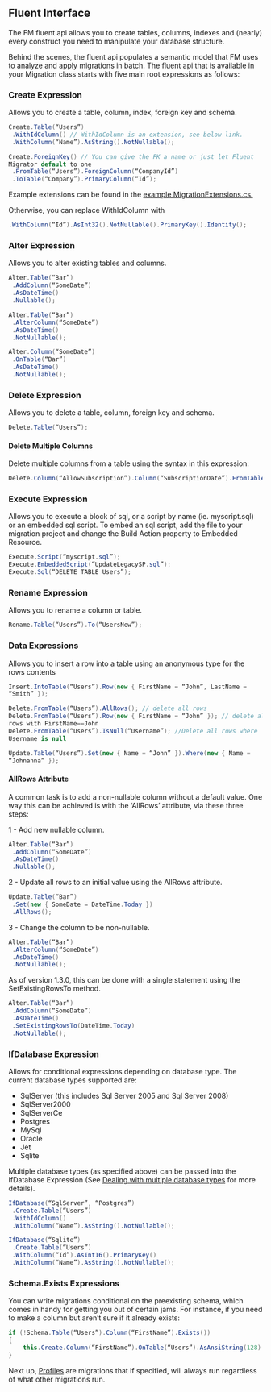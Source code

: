 ## Fluent Interface

The FM fluent api allows you to create tables, columns, indexes and
(nearly) every construct you need to manipulate your database structure.

Behind the scenes, the fluent api populates a semantic model that FM
uses to analyze and apply migrations in batch. The fluent api that is
available in your Migration class starts with five main root expressions
as follows:

### Create Expression

Allows you to create a table, column, index, foreign key and schema.

```cs
Create.Table(“Users”)
 .WithIdColumn() // WithIdColumn is an extension, see below link.
 .WithColumn(“Name”).AsString().NotNullable();
```

```cs
Create.ForeignKey() // You can give the FK a name or just let Fluent
Migrator default to one
 .FromTable(“Users”).ForeignColumn(“CompanyId”)
 .ToTable(“Company”).PrimaryColumn(“Id”);
```
Example extensions can be found in the [example
MigrationExtensions.cs.](https://github.com/schambers/fluentmigrator/blob/master/src/FluentMigrator.Example/FluentMigrator.Example/Migrations/MigrationExtensions.cs)

Otherwise, you can replace WithIdColumn with 
```cs
.WithColumn(“Id”).AsInt32().NotNullable().PrimaryKey().Identity();
```

### Alter Expression

Allows you to alter existing tables and columns.

```cs
Alter.Table(“Bar”)
 .AddColumn(“SomeDate”)
 .AsDateTime()
 .Nullable();
```
```cs
Alter.Table(“Bar”)
 .AlterColumn(“SomeDate”)
 .AsDateTime()
 .NotNullable();
```
```cs
Alter.Column(“SomeDate”)
 .OnTable(“Bar”)
 .AsDateTime()
 .NotNullable();
```

### Delete Expression

Allows you to delete a table, column, foreign key and schema.

```cs
Delete.Table(“Users”);
```

#### Delete Multiple Columns

Delete multiple columns from a table using the syntax in this
expression:
```cs
Delete.Column(“AllowSubscription”).Column(“SubscriptionDate”).FromTable(“Users”);
```

### Execute Expression

Allows you to execute a block of sql, or a script by name (ie.
myscript.sql) or an embedded sql script. To embed an sql script, add the
file to your migration project and change the Build Action property to
Embedded Resource.

```cs
Execute.Script(“myscript.sql”);
Execute.EmbeddedScript(“UpdateLegacySP.sql”);
Execute.Sql(“DELETE TABLE Users”);
```

### Rename Expression

Allows you to rename a column or table.

```cs
Rename.Table(“Users”).To(“UsersNew”);
```

### Data Expressions

Allows you to insert a row into a table using an anonymous type for the
rows contents

```cs
Insert.IntoTable(“Users”).Row(new { FirstName = “John”, LastName =
“Smith” });
```

```cs
Delete.FromTable(“Users”).AllRows(); // delete all rows
Delete.FromTable(“Users”).Row(new { FirstName = “John” }); // delete all
rows with FirstName==John
Delete.FromTable(“Users”).IsNull(“Username”); //Delete all rows where
Username is null
```

```cs
Update.Table(“Users”).Set(new { Name = “John” }).Where(new { Name =
“Johnanna” });
```

#### AllRows Attribute

A common task is to add a non-nullable column without a default value.
One way this can be achieved is with the ‘AllRows’ attribute, via these
three steps:

​1 - Add new nullable column.
```cs
Alter.Table(“Bar”)
 .AddColumn(“SomeDate”)
 .AsDateTime()
 .Nullable();
```

2 - Update all rows to an initial value using the AllRows attribute.
```cs
Update.Table(“Bar”)
 .Set(new { SomeDate = DateTime.Today })
 .AllRows();
```

3 - Change the column to be non-nullable.
```cs
Alter.Table(“Bar”)
 .AlterColumn(“SomeDate”)
 .AsDateTime()
 .NotNullable();
```

As of version 1.3.0, this can be done with a single statement using the
SetExistingRowsTo method.
```cs
Alter.Table(“Bar”)
 .AddColumn(“SomeDate”)
 .AsDateTime()
 .SetExistingRowsTo(DateTime.Today)
 .NotNullable();
```

### IfDatabase Expression

Allows for conditional expressions depending on database type. The
current database types supported are: 
* SqlServer (this includes Sql Server 2005 and Sql Server 2008)
* SqlServer2000
* SqlServerCe
* Postgres
* MySql
* Oracle
* Jet
* Sqlite

Multiple database types (as specified above) can be passed into the
IfDatabase Expression (See [Dealing with multiple database types](Dealing-with-Multiple-Database-Types.md) for
more details).

```cs
IfDatabase(“SqlServer”, “Postgres”)
 .Create.Table(“Users”)
 .WithIdColumn()
 .WithColumn(“Name”).AsString().NotNullable();

IfDatabase(“Sqlite”)
 .Create.Table(“Users”)
 .WithColumn(“Id”).AsInt16().PrimaryKey()
 .WithColumn(“Name”).AsString().NotNullable();
```

### Schema.Exists Expressions

You can write migrations conditional on the preexisting schema, which
comes in handy for getting you out of certain jams. For instance, if you
need to make a column but aren’t sure if it already exists:

```cs
if (!Schema.Table(“Users”).Column(“FirstName”).Exists())
{
    this.Create.Column(“FirstName”).OnTable(“Users”).AsAnsiString(128).Nullable();
}
```

Next up, [Profiles](Profiles.md) are migrations that if specified, will always run
regardless of what other migrations run.
